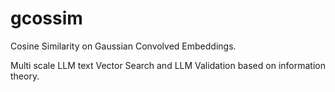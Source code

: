 # gcossim
Cosine Similarity on Gaussian Convolved Embeddings.

Multi scale LLM text Vector Search and LLM Validation based on information theory.
